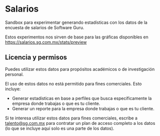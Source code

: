 # Salarios

Sandbox para experimentar generando estadísticas con los datos de la encuesta de salarios de Software Guru.

Estos experimentos nos sirven de base para las gráficas disponibles en https://salarios.sg.com.mx/stats/preview

## Licencia y permisos
Puedes utilizar estos datos para propósitos académicos o de investigación personal.

El uso de estos datos no está permitido para fines comerciales. Esto incluye:
 - Generar estadísticas en base a perfiles que busca específicamente la empresa donde trabajas o que es tu cliente.
 - Generar un reporte para la empresa donde trabajas o que es tu cliente.

Si te interesa utilizar estos datos para fines comerciales, escribe a talento@sg.com.mx para contratar un plan de 
acceso completo a los datos (lo que se incluye aquí solo es una parte de los datos).
